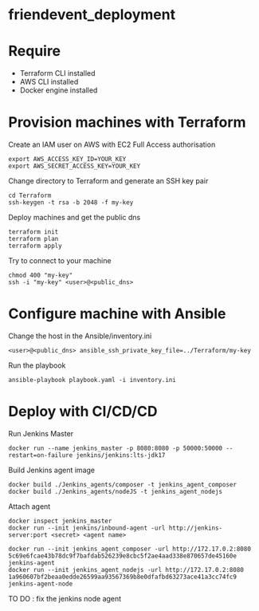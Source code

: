 # friendevent_deployment

# Require
- Terraform CLI installed
- AWS CLI installed
- Docker engine installed

# Provision machines with Terraform
Create an IAM user on AWS with EC2 Full Access authorisation
```
export AWS_ACCESS_KEY_ID=YOUR_KEY
export AWS_SECRET_ACCESS_KEY=YOUR_KEY
```
Change directory to Terraform and generate an SSH key pair
```
cd Terraform
ssh-keygen -t rsa -b 2048 -f my-key
```

Deploy machines and get the public dns
```
terraform init
terraform plan
terraform apply
```

Try to connect to your machine
```
chmod 400 "my-key"
ssh -i "my-key" <user>@<public_dns>
```

# Configure machine with Ansible
Change the host in the Ansible/inventory.ini
```
<user>@<public_dns> ansible_ssh_private_key_file=../Terraform/my-key
```

Run the playbook
```
ansible-playbook playbook.yaml -i inventory.ini
```

# Deploy with CI/CD/CD

Run Jenkins Master
```
docker run --name jenkins_master -p 8080:8080 -p 50000:50000 --restart=on-failure jenkins/jenkins:lts-jdk17
```

Build Jenkins agent image
```
docker build ./Jenkins_agents/composer -t jenkins_agent_composer
docker build ./Jenkins_agents/nodeJS -t jenkins_agent_nodejs
```

Attach agent
```
docker inspect jenkins_master
docker run --init jenkins/inbound-agent -url http://jenkins-server:port <secret> <agent name>

docker run --init jenkins_agent_composer -url http://172.17.0.2:8080 5c69e6fcae43b78dc9f7bafdab526239e8cbc5f2ae4aad338e870657de45160e jenkins-agent
docker run --init jenkins_agent_nodejs -url http://172.17.0.2:8080 1a960607bf2beaa0edde26599aa93567369b8e0dfafbd63273ace41a3cc74fc9 jenkins-agent-node
```

TO DO : fix the jenkins node agent